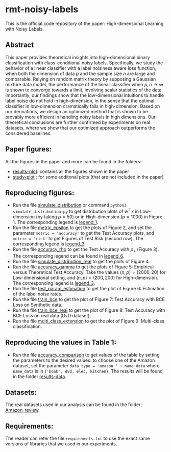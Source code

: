# rmt-noisy-labels
This is the official code repository of the paper: High-dimensional Learning with Noisy Labels.

## Abstract
This paper provides theoretical insights into high-dimensional binary classification with class-conditional noisy labels. Specifically, we study the behavior of a linear classifier with a label noisiness aware loss function, when both the dimension of data $p$ and the sample size $n$ are large and comparable. Relying on random matrix theory by supposing a Gaussian mixture data model, the performance of the linear classifier when $p,n\to \infty$ is shown to converge towards a limit, involving scalar statistics of the data. Importantly, our findings show that the low-dimensional intuitions to handle label noise do not hold in high-dimension, in the sense that the optimal classifier in low-dimension dramatically fails in high-dimension. Based on our derivations, we design an optimized method that is shown to be provably more efficient in handling noisy labels in high dimensions.
Our theoretical conclusions are further confirmed by experiments on real datasets, where we show that our optimized approach outperforms the considered baselines.

## Paper figures:
All the figures in the paper and more can be found in the folders: 
* [results-plot](results-plot/): contains all the figures shown in the paper
* [study-plot](study-plot/) : for some additonal plots (that are not included in the paper)

## Reproducing figures:
* Run the file [simulate_distribution](simulate_distribution.py) or command `python3 simulate_distribution.py` to get distribution plots of $w^\top x$ in Low-dimension (by taking $p = 50$) or in High-dimension ($p = 1000$) in Figure 1. The corresponding legend is [legend_1](legend/legend_1.pdf).
* Run the file [metric_epsilon](metric_epsilon.py) to get the plots of Figure 2, and set the parameter `metric = 'accuracy'` to get the Test Accuracy plots, and `metric = 'risk'` to get Figures of Test Risk (second row). The corresponding legend is [legend_3](legend/legend_3.pdf). 
* Run the file [accuracy_rho](accuracy_rho.py) to get the Test Accuracy with $\rho_+$ (Figure 3). The corresponding legend can be found in [legend_6](legend/legend_6.pdf).
* Run the file [simulate_distribution_real](simulate_distribution_real.py) to get the plots of Figure 4. 
* Run the file [accuracy_gamma](accuracy_gamma.py) to get the plots of Figure 5: Empirical versus Theoretical Test Accuracy. Take the values $(n, p)= (2000, 20)$ for Low-dimensional setting, and $(n, p)= (200, 200)$ for High-dimension. The corresponding legend is [legend_3](legend/legend_3.pdf).
* Run the file [test_param_estimation](test_param_estimation.py) to get the plot of Figure 6: Estimation of the label noise rates.
* Run the file [train_bce](train_bce.py) to get the plot of Figure 7: Test Accuracy with BCE Loss on Synthetic data.
* Run the file [train_bce_real](train_bce_real.py) to get the plot of Figure 8: Test Accuracy with BCE Loss on real data (DvD dataset).
* Run the file [multi_class_extension](multi_class_extension.py) to get the plot of Figure 9: Multi-class classification.

## Reproducing the values in Table 1:
* Run the file [accuracy_comparison](accuracy_comparison.py) to get values of the table by setting the parameters to the desired values: to choose one of the Amazon dataset, set the parameter `data_type = 'amazon_' + name_data` where `name_data` is in `{'book', dvd, elec, kitchen}`. The results will be found in the folder [results-data](results-data/).

## Datasets:
The real datasets used in our analysis can be found in the folder: [Amazon_review](datasets/Amazon_review/).

## Requirements:
The reader can refer the file `requirements.txt` to use the exact same versions of libraries that we used in our experiments.
